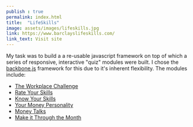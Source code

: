 ```yaml
---
publish : true
permalink: index.html
title:  "LifeSkills"
image: assets/images/lifeskills.jpg
link: https://www.barclayslifeskills.com/
link_text: Visit site
---
```


My task was to build a a re-usable javascript framework on top of which a series of responsive, interactive "quiz" modules were built. I chose the <a href="http://backbonejs.org/" target="_blank">backbone.js</a> framework for this due to it's inherent flexibility. The modules include:

- <a href="https://www.barclayslifeskills.com/key-skills/putting-your-people-skills-into-practice/the-workplace-challenge/" target="_blank">The Workplace Challenge</a>
- <a href="https://www.barclayslifeskills.com/key-skills/growing-your-people-skills/rate-your-skills/" target="_blank">Rate Your Skills</a>
- <a href="https://www.barclayslifeskills.com/key-skills/discovering-your-people-skills/know-your-skills/" target="_blank">Know Your Skills</a>
- <a href="https://www.barclayslifeskills.com/key-skills/understanding-money-basics/your-money-personality/" target="_blank">Your Money Personality</a>
- <a href="https://www.barclayslifeskills.com/key-skills/getting-to-grips-with-money-and-banking-words/money-talks/" target="_blank">Money Talks</a>
- <a href="https://www.barclayslifeskills.com/key-skills/spending-saving-and-borrowing-money/make-it-through-the-month/" target="_blank">Make it Through the Month</a>

